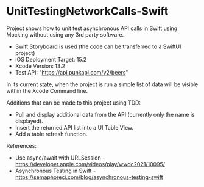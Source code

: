 # UnitTestingNetworkCalls-Swift

Project shows how to unit test asynchronous API calls in Swift using Mocking without using any 3rd party software.

- Swift Storyboard is used (the code can be transferred to a SwiftUI project)
- iOS Deployment Target: 15.2
- Xcode Version: 13.2
- Test API: "https://api.punkapi.com/v2/beers"

In its current state, when the project is run a simple list of data will be visible within the Xcode Command line.

Additions that can be made to this project using TDD:
- Pull and display additional data from the API (currently only the name is displayed).
- Insert the returned API list into a UI Table View.
- Add a table refresh function.

References: <br>
- Use async/await with URLSession - https://developer.apple.com/videos/play/wwdc2021/10095/
- Asynchronous Testing in Swift - https://semaphoreci.com/blog/asynchronous-testing-swift
